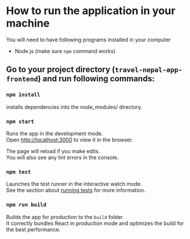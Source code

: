 
# How to run the application in your machine

You will need to have following programs installed in your
computer
- Node.js (make sure `npm` command works)

## Go to your project directory (`travel-nepal-app-frontend`) and run following commands:

### `npm install`
installs dependencies into the node_modules/ directory.

### `npm start`

Runs the app in the development mode.\
Open [http://localhost:3000](http://localhost:3000) to view it in the browser.

The page will reload if you make edits.\
You will also see any lint errors in the console.

### `npm test`

Launches the test runner in the interactive watch mode.\
See the section about [running tests](https://facebook.github.io/create-react-app/docs/running-tests) for more information.

### `npm run build`

Builds the app for production to the `build` folder.\
It correctly bundles React in production mode and optimizes the build for the best performance.

